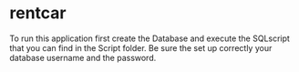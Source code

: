 # rentcar
To run this application first create the Database and execute the SQLscript that you can find in the Script folder. Be sure the set up correctly your database username and the password.

